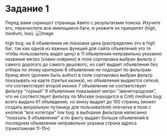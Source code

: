 # Задание 1
Перед вами скриншот страницы Авито с результатами поиска. Изучите его, перечислите все имеющиеся баги, и укажите их приоритет (high, medium, low).
![Image](https://github.com/user-attachments/assets/a8c18dc6-bd16-4ba0-b152-2762922d542c)

high bug:
на 8 объявлении не показана цена (распределяю это в high баг, так как одной из важных функций для сайта объявлений это то чтобы пользователь видел цену)
в 11 объявлении неправильно указанно название метро (ховин-ховрино)
в поле сортировка выбран фильтр с самого дорогого до самого дешового, но сайт выдает объявления без отбора по этому критерию
8 объявление не подходит по фильтрам бренд atom (должен быть author)
в поле сортировка выбран фильтр показывать на карте (третья иконка), но объявления выдаются сеткой, что соответствует второй иконке 
7 объявление не соответствует фильтру "горный"
9 объявление показывает метро "звенигородская", что не соответствует фильтру по Москве (находится в Спб)
medium bug:
всего выдало 61 объявдение, но внизу выдает до 100 страниц (может создать визуальную путаницу для пользователя)
опечатка в поле с кнопкой "все котегори"
low bug:
в выборкке фильтров написанно "показать 9 объявлений" а по факту выдает больше объявлений 
в последнем объявлении неправильно указана строка адреса (трикотажная 11-15ч)


